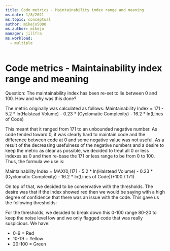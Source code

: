 ```yaml
---
title: Code metrics - Maintainability index range and meaning
ms.date: 1/8/2021
ms.topic: conceptual
author: mikejo5000
ms.author: mikejo
manager: jillfra
ms.workload:
  - multiple
---
```

# Code metrics - Maintainability index range and meaning

Question: The maintainability index has been re-set to lie between 0 and 100. How and why was this done?

The metric originally was calculated as follows: Maintainability Index = 171 - 5.2 * ln(Halstead Volume) - 0.23 * (Cyclomatic Complexity) - 16.2 * ln(Lines of Code)

This meant that it ranged from 171 to an unbounded negative number.  As code tended toward 0, it was clearly hard to maintain code and the difference between code at 0 and some negative value was not useful.  As a result of the decreasing usefulness of the negative numbers and a desire to keep the metric as clear as possible, we decided to treat all 0 or less indexes as 0 and then re-base the 171 or less range to be from 0 to 100. Thus, the formula we use is:

   Maintainability Index = MAX(0,(171 - 5.2 * ln(Halstead Volume) - 0.23 * (Cyclomatic Complexity) - 16.2 * ln(Lines of Code))*100 / 171)

On top of that, we decided to be conservative with the thresholds.  The desire was that if the index showed red then we would be saying with a high degree of confidence that there was an issue with the code.  This gave us the following thresholds:

For the thresholds, we decided to break down this 0-100 range 80-20 to keep the noise level low and we only flagged code that was really suspicious. We have:

- 0-9 = Red
- 10-19 = Yellow
- 20-100 = Green